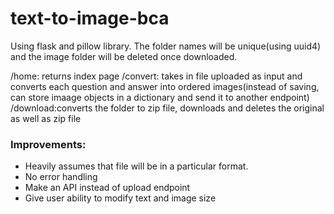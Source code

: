 # text-to-image-bca
Using flask and pillow library. 
The folder names will be unique(using uuid4) and the image folder will be deleted once downloaded. 

/home:    returns index page
/convert: takes in file uploaded as input and converts each question and answer into ordered images(instead of saving, can store imaage objects in a dictionary and           send it to another endpoint)
/download:converts the folder to zip file, downloads and deletes the original as well as zip file

### Improvements: 
- Heavily assumes that file will be in a particular format.  
- No error handling
- Make an API instead of upload endpoint
- Give user ability to modify text and image size
